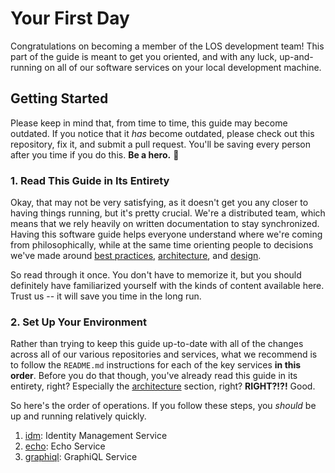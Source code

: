 # Your First Day

Congratulations on becoming a member of the LOS development team! This part of the guide is meant to get you oriented, and with any luck, up-and-running on all of our software services on your local development machine.

## Getting Started

Please keep in mind that, from time to time, this guide may become outdated. If you notice that it _has_ become outdated, please check out this repository, fix it, and submit a pull request. You'll be saving every person after you time if you do this. **Be a hero.** 💪

### 1. Read This Guide in Its Entirety

Okay, that may not be very satisfying, as it doesn't get you any closer to having things running, but it's pretty crucial. We're a distributed team, which means that we rely heavily on written documentation to stay synchronized. Having this software guide helps everyone understand where we're coming from philosophically, while at the same time orienting people to decisions we've made around [best practices][best-practices-software-guide], [architecture][architecture-software-guide], and [design][design-guide-software-guide].

So read through it once. You don't have to memorize it, but you should definitely have familiarized yourself with the kinds of content available here. Trust us -- it will save you time in the long run.

### 2. Set Up Your Environment

Rather than trying to keep this guide up-to-date with all of the changes across all of our various repositories and services, what we recommend is to follow the `README.md` instructions for each of the key services **in this order**. Before you do that though, you've already read this guide in its entirety, right? Especially the [architecture][architecture-software-guide] section, right? **RIGHT?!?!** Good.

So here's the order of operations. If you follow these steps, you _should_ be up and running relatively quickly.

1. [idm][idm-repo]: Identity Management Service
2. [echo][echo-repo]: Echo Service
2. [graphiql][graphiql-repo]: GraphiQL Service


<!-- references -->

[best-practices-software-guide]: ../best-practices/README.md
[architecture-software-guide]: ../architecture/README.md
[design-guide-software-guide]: ../design-guide/README.md

[idm-repo]: https://github.com/LearnersGuild/idm
[echo-repo]: https://github.com/LearnersGuild/echo
[graphiql-repo]: https://github.com/LearnersGuild/graphiql
